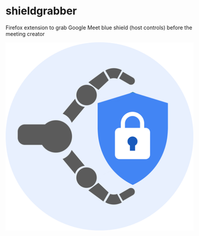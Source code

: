 # shieldgrabber
Firefox extension to grab Google Meet blue shield (host controls) before the meeting creator

<p align="center">
	<img src="logo.png">
</p>

